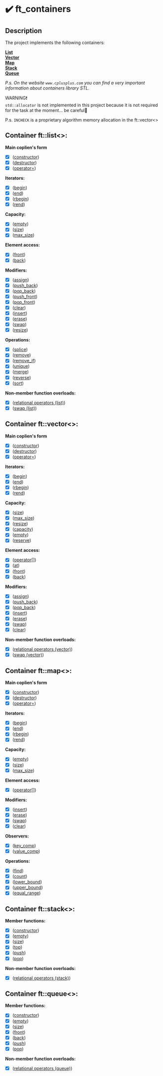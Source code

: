 # :heavy_check_mark: ft_containers
## Description
The project implements the following containers:  
  
**[List](https://codelessons.ru/cplusplus/spisok-list-v-s-polnyj-material.html)**  
**[Vector](https://codelessons.ru/cplusplus/vektory-v-c-dlya-nachinayushhix.html)**  
**[Map](https://codelessons.ru/cplusplus/map-v-c-chto-eto-i-kak-s-etim-rabotat.html)**  
**[Stack](https://codelessons.ru/cplusplus/realizaciya-steka-stack-v-c.html)**  
**[Queue](https://codelessons.ru/cplusplus/ochered-queue-v-c-realizaciya-i-chto-eto-voobshhe-takoe.html)**  
  
*P.s. On the website `www.cplusplus.com` you can find a very important information about containers library STL.*  
  
WARNING:exclamation:  
`std::allocator` is not implemented in this project because it is not required for the task at the moment... be careful:do_not_litter:  
  
P.s. `INCHECK` is a proprietary algorithm memory allocation in the ft::vector\<\>  
  
## Container ft::list\<\>:
  
**Main coplien's form**  
- [x] ([constructor](https://www.cplusplus.com/reference/list/list/list/))
- [x] ([destructor](https://www.cplusplus.com/reference/list/list/~list/))
- [x] ([operator=](https://www.cplusplus.com/reference/list/list/operator=/))
  
**Iterators:**  
- [x] ([begin](https://www.cplusplus.com/reference/list/list/begin/))
- [x] ([end](https://www.cplusplus.com/reference/list/list/end/))
- [x] ([rbegin](https://www.cplusplus.com/reference/list/list/rbegin/))
- [x] ([rend](https://www.cplusplus.com/reference/list/list/rend/))
  
**Capacity:**  
- [x] ([empty](https://www.cplusplus.com/reference/list/list/empty/))
- [x] ([size](https://www.cplusplus.com/reference/list/list/size/))
- [x] ([max_size](https://www.cplusplus.com/reference/list/list/max_size/))
  
**Element access:**  
- [x] ([front](https://www.cplusplus.com/reference/list/list/front/))
- [x] ([back](https://www.cplusplus.com/reference/list/list/back/))
  
**Modifiers:**  
- [x] ([assign](https://www.cplusplus.com/reference/list/list/assign/))
- [x] ([push_back](https://www.cplusplus.com/reference/list/list/push_back/))
- [x] ([pop_back](https://www.cplusplus.com/reference/list/list/pop_back/))
- [x] ([push_front](https://www.cplusplus.com/reference/list/list/push_front/))
- [x] ([pop_front](https://www.cplusplus.com/reference/list/list/pop_front/))
- [x] ([clear](https://www.cplusplus.com/reference/list/list/clear/))
- [x] ([insert](https://www.cplusplus.com/reference/list/list/insert/))
- [x] ([erase](https://www.cplusplus.com/reference/list/list/erase/))
- [x] ([swap](https://www.cplusplus.com/reference/list/list/swap/))
- [x] ([resize](https://www.cplusplus.com/reference/list/list/resize/)) 
  
**Operations:**  
- [x] ([splice](https://www.cplusplus.com/reference/list/list/splice/))
- [x] ([remove](https://www.cplusplus.com/reference/list/list/remove/))
- [x] ([remove_if](https://www.cplusplus.com/reference/list/list/remove_if/))
- [x] ([unique](https://www.cplusplus.com/reference/list/list/unique/))
- [x] ([merge](https://www.cplusplus.com/reference/list/list/merge/))
- [x] ([reverse](https://www.cplusplus.com/reference/list/list/reverse/))
- [x] ([sort](https://www.cplusplus.com/reference/list/list/sort/))
  
**Non-member function overloads:**  
- [x] ([relational operators (list)](https://www.cplusplus.com/reference/list/list/operators/))
- [x] ([swap (list)](https://www.cplusplus.com/reference/list/list/swap-free/))

## Container ft::vector\<\>:
  
**Main coplien's form**  
- [x] ([constructor](https://www.cplusplus.com/reference/vector/vector/vector/))
- [x] ([destructor](https://www.cplusplus.com/reference/vector/vector/~vector/))
- [x] ([operator=](https://www.cplusplus.com/reference/vector/vector/operator=/))
  
**Iterators:**  
- [x] ([begin](https://www.cplusplus.com/reference/vector/vector/begin/))
- [x] ([end](https://www.cplusplus.com/reference/vector/vector/end/))
- [x] ([rbegin](https://www.cplusplus.com/reference/vector/vector/rbegin/))
- [x] ([rend](https://www.cplusplus.com/reference/vector/vector/rend/))
  
**Capacity:**  
- [x] ([size](https://www.cplusplus.com/reference/vector/vector/size/))
- [x] ([max_size](https://www.cplusplus.com/reference/vector/vector/max_size/))
- [x] ([resize](https://www.cplusplus.com/reference/vector/vector/resize/))
- [x] ([capacity](https://www.cplusplus.com/reference/vector/vector/capacity/))
- [x] ([empty](https://www.cplusplus.com/reference/vector/vector/empty/))
- [x] ([reserve](https://www.cplusplus.com/reference/vector/vector/reserve/))
  
**Element access:**  
- [x] ([operator[]](https://www.cplusplus.com/reference/vector/vector/operator[]/))
- [x] ([at](https://www.cplusplus.com/reference/vector/vector/at/))
- [x] ([front](https://www.cplusplus.com/reference/vector/vector/front/))
- [x] ([back](https://www.cplusplus.com/reference/vector/vector/back/))
  
**Modifiers:**  
- [x] ([assign](https://www.cplusplus.com/reference/vector/vector/assign/))
- [x] ([push_back](https://www.cplusplus.com/reference/vector/vector/push_back/))
- [x] ([pop_back](https://www.cplusplus.com/reference/vector/vector/pop_back/))
- [x] ([insert](https://www.cplusplus.com/reference/vector/vector/insert/))
- [x] ([erase](https://www.cplusplus.com/reference/vector/vector/erase/))
- [x] ([swap](https://www.cplusplus.com/reference/vector/vector/swap/))
- [x] ([clear](https://www.cplusplus.com/reference/vector/vector/clear/))
  
**Non-member function overloads:**  
- [x] ([relational operators (vector)](https://www.cplusplus.com/reference/vector/vector/operators/))
- [x] ([swap (vector)](https://www.cplusplus.com/reference/vector/vector/swap-free/))
  
## Container ft::map\<\>:
  
**Main coplien's form**  
- [x] ([constructor](https://www.cplusplus.com/reference/map/map/map/))
- [x] ([destructor](https://www.cplusplus.com/reference/map/map/~map/))
- [x] ([operator=](https://www.cplusplus.com/reference/map/map/operator=/))
  
**Iterators:**  
- [x] ([begin](https://www.cplusplus.com/reference/map/map/begin/))
- [x] ([end](https://www.cplusplus.com/reference/map/map/end/))
- [x] ([rbegin](https://www.cplusplus.com/reference/map/map/rbegin/))
- [x] ([rend](https://www.cplusplus.com/reference/map/map/rend/))
  
**Capacity:**  
- [x] ([empty](https://www.cplusplus.com/reference/map/map/empty/))
- [x] ([size](https://www.cplusplus.com/reference/map/map/size/))
- [x] ([max_size](https://www.cplusplus.com/reference/map/map/max_size/))
  
**Element access:**  
- [x] ([operator[]](https://www.cplusplus.com/reference/map/map/operator[]/))

**Modifiers:**  
- [x] ([insert](https://www.cplusplus.com/reference/map/map/insert/))
- [x] ([erase](https://www.cplusplus.com/reference/map/map/erase/))
- [x] ([swap](https://www.cplusplus.com/reference/map/map/swap/))
- [x] ([clear](https://www.cplusplus.com/reference/map/map/clear/))
  
**Observers:**  
- [x] ([key_comp](https://www.cplusplus.com/reference/map/map/key_comp/))
- [x] ([value_comp](https://www.cplusplus.com/reference/map/map/value_comp/))

**Operations:**  
- [x] ([find](https://www.cplusplus.com/reference/map/map/find/))
- [x] ([count](https://www.cplusplus.com/reference/map/map/count/))
- [x] ([lower_bound](https://www.cplusplus.com/reference/map/map/lower_bound/))
- [x] ([upper_bound](https://www.cplusplus.com/reference/map/map/upper_bound/))
- [x] ([equal_range](https://www.cplusplus.com/reference/map/map/equal_range/))

## Container ft::stack\<\>:
  
**Member functions:**  
- [x] ([constructor](https://www.cplusplus.com/reference/stack/stack/stack/))
- [x] ([empty](https://www.cplusplus.com/reference/stack/stack/empty/))
- [x] ([size](https://www.cplusplus.com/reference/stack/stack/size/))
- [x] ([top](https://www.cplusplus.com/reference/stack/stack/top/))
- [x] ([push](https://www.cplusplus.com/reference/stack/stack/push/))
- [x] ([pop](https://www.cplusplus.com/reference/stack/stack/pop/))
  
**Non-member function overloads:**  
- [x] ([relational operators (stack)](https://www.cplusplus.com/reference/stack/stack/operators/))
  
## Container ft::queue\<\>:
  
**Member functions:**  
- [x] ([constructor](https://www.cplusplus.com/reference/queue/queue/queue/))
- [x] ([empty](https://www.cplusplus.com/reference/queue/queue/empty/))
- [x] ([size](https://www.cplusplus.com/reference/queue/queue/size/))
- [x] ([front](https://www.cplusplus.com/reference/queue/queue/front/))
- [x] ([back](https://www.cplusplus.com/reference/queue/queue/back/))
- [x] ([push](https://www.cplusplus.com/reference/queue/queue/push/))
- [x] ([pop](https://www.cplusplus.com/reference/queue/queue/pop/))
  
**Non-member function overloads:**  
- [x] ([relational operators (queue)](https://www.cplusplus.com/reference/queue/queue/operators/))
  
